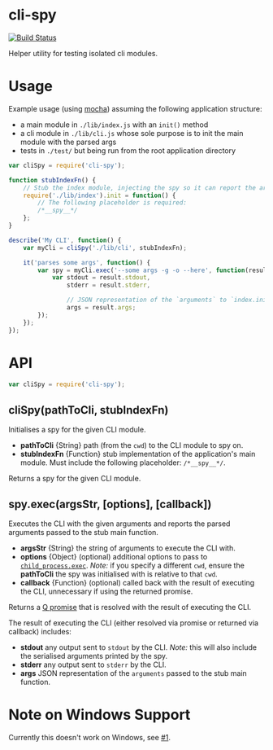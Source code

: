 cli-spy
=======

[![Build Status](https://travis-ci.org/unkillbob/cli-spy.png?branch=master)](https://travis-ci.org/unkillbob/cli-spy)

Helper utility for testing isolated cli modules.

Usage
=====

Example usage (using [mocha](http://visionmedia.github.io/mocha/)) assuming the following application structure:

- a main module in `./lib/index.js` with an `init()` method
- a cli module in `./lib/cli.js` whose sole purpose is to init the main module with the parsed args
- tests in `./test/` but being run from the root application directory

```js
var cliSpy = require('cli-spy');

function stubIndexFn() {
    // Stub the index module, injecting the spy so it can report the args passed to init:
    require('./lib/index').init = function() {
        // The following placeholder is required:
        /*__spy__*/
    };
}

describe('My CLI', function() {
    var myCli = cliSpy('./lib/cli', stubIndexFn);

    it('parses some args', function() {
        var spy = myCli.exec('--some args -g -o --here', function(result) {
            var stdout = result.stdout,
                stderr = result.stderr,

                // JSON representation of the `arguments` to `index.init()`
                args = result.args;
        });
    });
});
```


API
===

```js
var cliSpy = require('cli-spy');
```

## cliSpy(pathToCli, stubIndexFn)

Initialises a spy for the given CLI module.

- **pathToCli** {String} path (from the `cwd`) to the CLI module to spy on.
- **stubIndexFn** {Function} stub implementation of the application's main module. Must include the following placeholder: `/*__spy__*/`.

Returns a spy for the given CLI module.

## spy.exec(argsStr, [options], [callback])

Executes the CLI with the given arguments and reports the parsed arguments passed to the stub main function.

- **argsStr** {String} the string of arguments to execute the CLI with.
- **options** {Object} (optional) additional options to pass to [`child_process.exec`](http://nodejs.org/api/child_process.html#child_process_child_process_exec_command_options_callback). *Note:* if you specify a different `cwd`, ensure the **pathToCli** the spy was initialised with is relative to that `cwd`.
- **callback** {Function} (optional) called back with the result of executing the CLI, unnecessary if using the returned promise.

Returns a [Q promise](https://github.com/kriskowal/q) that is resolved with the result of executing the CLI.

The result of executing the CLI (either resolved via promise or returned via callback) includes:

- **stdout** any output sent to `stdout` by the CLI. *Note:* this will also include the serialised arguments printed by the spy.
- **stderr** any output sent to `stderr` by the CLI.
- **args** JSON representation of the `arguments` passed to the stub main function.

# Note on Windows Support

Currently this doesn't work on Windows, see [#1](https://github.com/unkillbob/cli-spy/issues/1).
